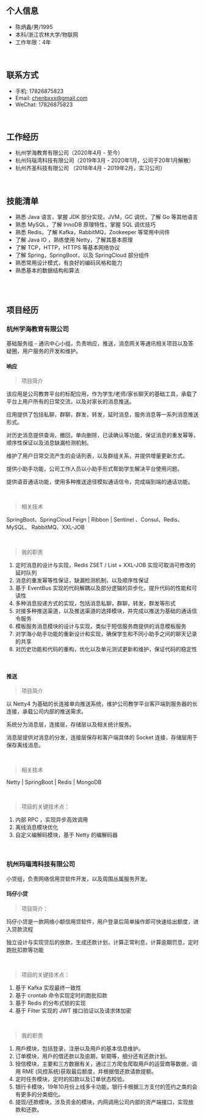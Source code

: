 

## 个人信息

 - 陈炳鑫/男/1995
 - 本科/浙江农林大学/物联网
 - 工作年限：4年

<br>

## 联系方式

- 手机: 17826875823
- Email: chenbxxx@gmail.com
- WeChat: 17826875823

<br>

## 工作经历

- 杭州学海教育有限公司（2020年4月 - 至今）
- 杭州玛瑙湾科技有限公司（2019年3月 - 2020年1月，公司于20年1月解散）
- 杭州齐圣科技有限公司 （2018年4月 - 2019年2月，实习公司）

<br>

## 技能清单

- 熟悉 Java 语言，掌握 JDK 部分实现，JVM，GC 调优，了解 Go 等其他语言
- 熟悉 MySQL，了解 InnoDB 原理特性，掌握 SQL 调优技巧 
- 熟悉 Redis，了解 Kafka，RabbitMQ，Zookeeper 等常用中间件 
- 了解  Java IO ，熟练使用 Netty，了解其基本原理 
- 了解 TCP，HTTP，HTTPS 等基本⽹络协议
- 了解 Spring，SpringBoot，以及 SpringCloud 部分组件 
- 熟悉常用设计模式，有良好的编码风格和能力
- 熟悉基本的数据结构和算法

<br>

<br>



## 项目经历

### 杭州学海教育有限公司

基础服务组 - 通讯中⼼小组，负责响应，推送，消息⽹关等通讯相关项⽬以及答疑圈，用户服务的开发和维护。

#### 响应

> 项目简介

该应用是公司教育平台的标配应⽤，作为学⽣/⽼师/家⻓聊天的基础⼯具，承载了平台上用户所有的⽇常交流，以及对家长的消息推送。

应用提供了包括私聊，群聊，群发，转发，延时消息，服务消息等一系列消息推送形式。

对历史消息提供查询，撤回，单向删除，已读确认等功能，保证消息的重发幂等，顺序性保证以及消息缺漏检测机制。

维护了用户日常交流产生的会话列表，以及群组关系，并提供增量更新方式。

提供小助手功能，公司工作人员以小助手形式帮助学生解决平台使用问题。

提供语音通话功能，使用多种推送途径模拟通话信令，完成端到端的通话功能。

<br>

> 相关技术

 SpringBoot、SpringCloud Feign | Ribbon | Sentinel 、Consul、Redis、MySQL、 RabbitMQ、XXL-JOB

<br>

> 我的职责

1. 定时消息的设计与实现，Redis ZSET / List + XXL-JOB 实现可取消可修改的延时队列
2. 消息的重发幂等性保证，缺漏检测机制，以及顺序性保证
3. 基于 EventBus 实现的代码解耦以及部分逻辑的异步化，提升代码的性能和可读性
4. 多种消息投递方式的实现，包括消息私聊，群聊，转发，群发等形式
5. 对接多种推送渠道，以及推送渠道的选择模块，并完成以推送为基础的通话信令服务
6. 模板服务消息模块的设计与实现，类似于短信服务商提供的消息模板服务
7. 对学海小助手功能的重新设计和实现，确保学生和不同小助手之间的聊天记录的共享
8. 对历史功能和代码的重构，优化以及单元测试更新和维护，保证代码的稳定性



<br>

#### 推送

> 项⽬简介

以 Netty4 为基础的⻓连接单向推送系统，维护公司教学平台客⼾端到服务器的⻓连接，承载公司内部的推送需求。

系统分为消息层，连接层，存储层以及相关统计服务。

消息层提供对消息的分发，连接层保存和客户端具体的 Socket 连接，存储层用于保存离线消息。

<br>

> 相关技术

Netty |  SpringBoot |  Redis |  MongoDB

<br>

> 项⽬的关键技术点：
1. 内部 RPC ，实现异步⾼效调⽤
2. 离线消息模块优化
3. ⾃定义编解码模块，基于 Netty 的编解码器

<br>


### 杭州玛瑙湾科技有限公司 

小贷组，负责网络信用贷软件开发，以及周围丛属服务开发。

#### 玛仔小贷 

>  项目简介： 

玛仔小贷是一款网络小额信用贷软件，用户登录后简单操作即可快速给出额度，进入贷款流程

独立设计与实现贷后的放款，生成还款计划，计算正常利息，计算逾期罚息，定时跑批扣款等功能

<br>

> 项目的关键技术点：

1. 基于 Kafka 实现最终一致性
2. 基于 crontab 命令实现定时的跑批扣款
3. 基于 Redis 的分布式锁的实现
4. 基于 Filter 实现的 JWT 接口验证以及请求体加密

<br>

> 我的职责

1. 用戶模块，包括登录，注册以及用戶的基本信息维护。
2. 订单模块，用戶的借还款以及逾期，斩期等，细分还有还款计划。
3. 授信模块，主要和三方数据有关，通过三方爬虫爬取用戶的运营商等数据，调用 RME (⻛控系统)获取最后额度，并根据借还款请款提额。
4. 定时任务模块，定时的扣款以及订单状态校验。
5. 银行卡模块，19年10月份上线多卡功能，银行卡根据三方支付的签约之类的会有更多的分类细化。
6. 提现/还款模块，涉及资金的模块，内网调用公司内部的资产端接口，实现放款和还款。

